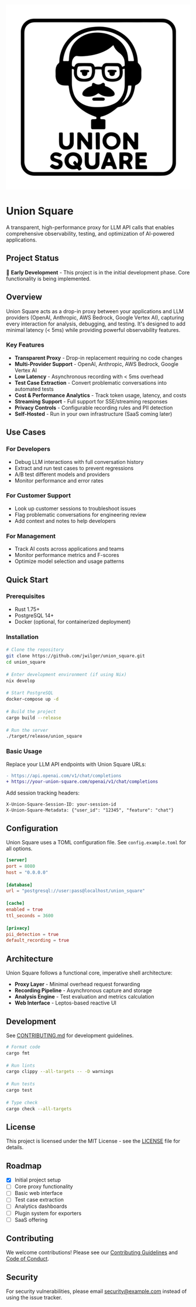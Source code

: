 ![Logo](logo.svg)

# Union Square

A transparent, high-performance proxy for LLM API calls that enables comprehensive observability, testing, and optimization of AI-powered applications.

## Project Status

🚧 **Early Development** - This project is in the initial development phase. Core functionality is being implemented.

## Overview

Union Square acts as a drop-in proxy between your applications and LLM providers (OpenAI, Anthropic, AWS Bedrock, Google Vertex AI), capturing every interaction for analysis, debugging, and testing. It's designed to add minimal latency (< 5ms) while providing powerful observability features.

### Key Features

- **Transparent Proxy** - Drop-in replacement requiring no code changes
- **Multi-Provider Support** - OpenAI, Anthropic, AWS Bedrock, Google Vertex AI
- **Low Latency** - Asynchronous recording with < 5ms overhead
- **Test Case Extraction** - Convert problematic conversations into automated tests
- **Cost & Performance Analytics** - Track token usage, latency, and costs
- **Streaming Support** - Full support for SSE/streaming responses
- **Privacy Controls** - Configurable recording rules and PII detection
- **Self-Hosted** - Run in your own infrastructure (SaaS coming later)

## Use Cases

### For Developers
- Debug LLM interactions with full conversation history
- Extract and run test cases to prevent regressions
- A/B test different models and providers
- Monitor performance and error rates

### For Customer Support
- Look up customer sessions to troubleshoot issues
- Flag problematic conversations for engineering review
- Add context and notes to help developers

### For Management
- Track AI costs across applications and teams
- Monitor performance metrics and F-scores
- Optimize model selection and usage patterns

## Quick Start

### Prerequisites

- Rust 1.75+
- PostgreSQL 14+
- Docker (optional, for containerized deployment)

### Installation

```bash
# Clone the repository
git clone https://github.com/jwilger/union_square.git
cd union_square

# Enter development environment (if using Nix)
nix develop

# Start PostgreSQL
docker-compose up -d

# Build the project
cargo build --release

# Run the server
./target/release/union_square
```

### Basic Usage

Replace your LLM API endpoints with Union Square URLs:

```diff
- https://api.openai.com/v1/chat/completions
+ https://your-union-square.com/openai/v1/chat/completions
```

Add session tracking headers:

```http
X-Union-Square-Session-ID: your-session-id
X-Union-Square-Metadata: {"user_id": "12345", "feature": "chat"}
```

## Configuration

Union Square uses a TOML configuration file. See `config.example.toml` for all options.

```toml
[server]
port = 8080
host = "0.0.0.0"

[database]
url = "postgresql://user:pass@localhost/union_square"

[cache]
enabled = true
ttl_seconds = 3600

[privacy]
pii_detection = true
default_recording = true
```

## Architecture

Union Square follows a functional core, imperative shell architecture:

- **Proxy Layer** - Minimal overhead request forwarding
- **Recording Pipeline** - Asynchronous capture and storage
- **Analysis Engine** - Test evaluation and metrics calculation
- **Web Interface** - Leptos-based reactive UI

## Development

See [CONTRIBUTING.md](CONTRIBUTING.md) for development guidelines.

```bash
# Format code
cargo fmt

# Run lints
cargo clippy --all-targets -- -D warnings

# Run tests
cargo test

# Type check
cargo check --all-targets
```

## License

This project is licensed under the MIT License - see the [LICENSE](LICENSE) file for details.

## Roadmap

- [x] Initial project setup
- [ ] Core proxy functionality
- [ ] Basic web interface
- [ ] Test case extraction
- [ ] Analytics dashboards
- [ ] Plugin system for exporters
- [ ] SaaS offering

## Contributing

We welcome contributions! Please see our [Contributing Guidelines](CONTRIBUTING.md) and [Code of Conduct](CODE_OF_CONDUCT.md).

## Security

For security vulnerabilities, please email security@example.com instead of using the issue tracker.
